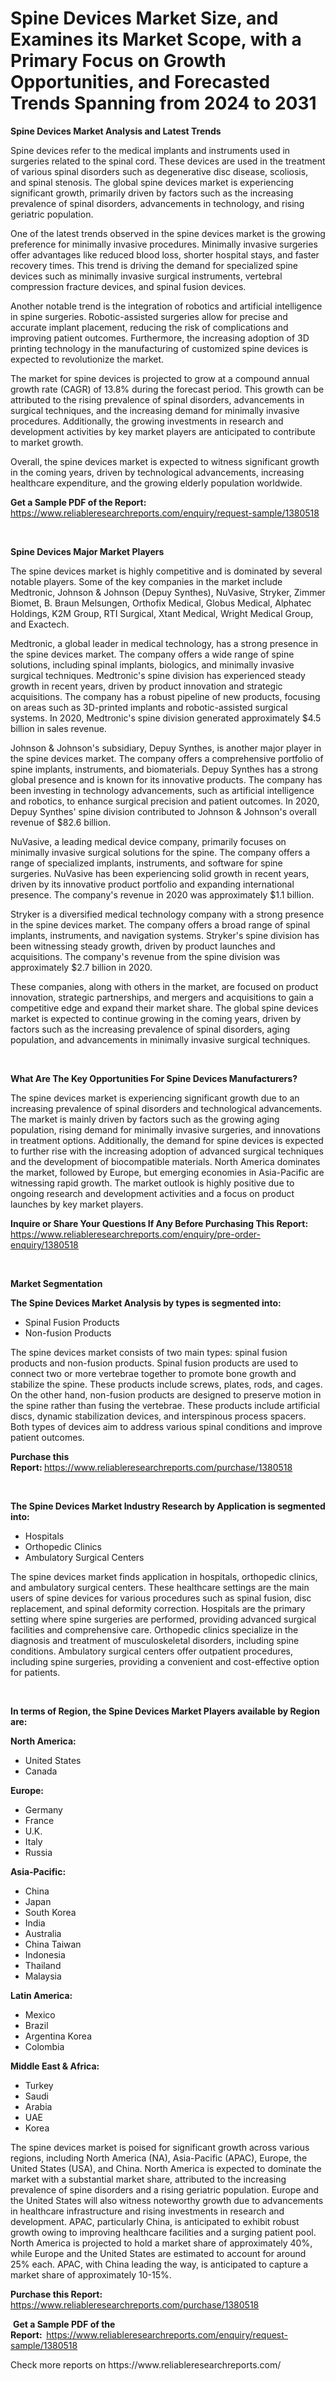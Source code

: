 <p><h1>Spine Devices Market Size, and Examines its Market Scope, with a Primary Focus on Growth Opportunities, and Forecasted Trends Spanning from 2024 to 2031</h1></p><p><strong>Spine Devices Market Analysis and Latest Trends</strong></p>
<p><p>Spine devices refer to the medical implants and instruments used in surgeries related to the spinal cord. These devices are used in the treatment of various spinal disorders such as degenerative disc disease, scoliosis, and spinal stenosis. The global spine devices market is experiencing significant growth, primarily driven by factors such as the increasing prevalence of spinal disorders, advancements in technology, and rising geriatric population.</p><p>One of the latest trends observed in the spine devices market is the growing preference for minimally invasive procedures. Minimally invasive surgeries offer advantages like reduced blood loss, shorter hospital stays, and faster recovery times. This trend is driving the demand for specialized spine devices such as minimally invasive surgical instruments, vertebral compression fracture devices, and spinal fusion devices.</p><p>Another notable trend is the integration of robotics and artificial intelligence in spine surgeries. Robotic-assisted surgeries allow for precise and accurate implant placement, reducing the risk of complications and improving patient outcomes. Furthermore, the increasing adoption of 3D printing technology in the manufacturing of customized spine devices is expected to revolutionize the market.</p><p>The market for spine devices is projected to grow at a compound annual growth rate (CAGR) of 13.8% during the forecast period. This growth can be attributed to the rising prevalence of spinal disorders, advancements in surgical techniques, and the increasing demand for minimally invasive procedures. Additionally, the growing investments in research and development activities by key market players are anticipated to contribute to market growth.</p><p>Overall, the spine devices market is expected to witness significant growth in the coming years, driven by technological advancements, increasing healthcare expenditure, and the growing elderly population worldwide.</p></p>
<p><strong>Get a Sample PDF of the Report:&nbsp;</strong> <a href="https://www.reliableresearchreports.com/enquiry/request-sample/1380518">https://www.reliableresearchreports.com/enquiry/request-sample/1380518</a></p>
<p>&nbsp;</p>
<p><strong>Spine Devices Major Market Players</strong></p>
<p><p>The spine devices market is highly competitive and is dominated by several notable players. Some of the key companies in the market include Medtronic, Johnson & Johnson (Depuy Synthes), NuVasive, Stryker, Zimmer Biomet, B. Braun Melsungen, Orthofix Medical, Globus Medical, Alphatec Holdings, K2M Group, RTI Surgical, Xtant Medical, Wright Medical Group, and Exactech.</p><p>Medtronic, a global leader in medical technology, has a strong presence in the spine devices market. The company offers a wide range of spine solutions, including spinal implants, biologics, and minimally invasive surgical techniques. Medtronic's spine division has experienced steady growth in recent years, driven by product innovation and strategic acquisitions. The company has a robust pipeline of new products, focusing on areas such as 3D-printed implants and robotic-assisted surgical systems. In 2020, Medtronic's spine division generated approximately $4.5 billion in sales revenue.</p><p>Johnson & Johnson's subsidiary, Depuy Synthes, is another major player in the spine devices market. The company offers a comprehensive portfolio of spine implants, instruments, and biomaterials. Depuy Synthes has a strong global presence and is known for its innovative products. The company has been investing in technology advancements, such as artificial intelligence and robotics, to enhance surgical precision and patient outcomes. In 2020, Depuy Synthes' spine division contributed to Johnson & Johnson's overall revenue of $82.6 billion.</p><p>NuVasive, a leading medical device company, primarily focuses on minimally invasive surgical solutions for the spine. The company offers a range of specialized implants, instruments, and software for spine surgeries. NuVasive has been experiencing solid growth in recent years, driven by its innovative product portfolio and expanding international presence. The company's revenue in 2020 was approximately $1.1 billion.</p><p>Stryker is a diversified medical technology company with a strong presence in the spine devices market. The company offers a broad range of spinal implants, instruments, and navigation systems. Stryker's spine division has been witnessing steady growth, driven by product launches and acquisitions. The company's revenue from the spine division was approximately $2.7 billion in 2020.</p><p>These companies, along with others in the market, are focused on product innovation, strategic partnerships, and mergers and acquisitions to gain a competitive edge and expand their market share. The global spine devices market is expected to continue growing in the coming years, driven by factors such as the increasing prevalence of spinal disorders, aging population, and advancements in minimally invasive surgical techniques.</p></p>
<p>&nbsp;</p>
<p><strong>What Are The Key Opportunities For Spine Devices Manufacturers?</strong></p>
<p><p>The spine devices market is experiencing significant growth due to an increasing prevalence of spinal disorders and technological advancements. The market is mainly driven by factors such as the growing aging population, rising demand for minimally invasive surgeries, and innovations in treatment options. Additionally, the demand for spine devices is expected to further rise with the increasing adoption of advanced surgical techniques and the development of biocompatible materials. North America dominates the market, followed by Europe, but emerging economies in Asia-Pacific are witnessing rapid growth. The market outlook is highly positive due to ongoing research and development activities and a focus on product launches by key market players.</p></p>
<p><strong>Inquire or Share Your Questions If Any Before Purchasing This Report:</strong> <a href="https://www.reliableresearchreports.com/enquiry/pre-order-enquiry/1380518">https://www.reliableresearchreports.com/enquiry/pre-order-enquiry/1380518</a></p>
<p>&nbsp;</p>
<p><strong>Market Segmentation</strong></p>
<p><strong>The Spine Devices Market Analysis by types is segmented into:</strong></p>
<p><ul><li>Spinal Fusion Products</li><li>Non-fusion Products</li></ul></p>
<p><p>The spine devices market consists of two main types: spinal fusion products and non-fusion products. Spinal fusion products are used to connect two or more vertebrae together to promote bone growth and stabilize the spine. These products include screws, plates, rods, and cages. On the other hand, non-fusion products are designed to preserve motion in the spine rather than fusing the vertebrae. These products include artificial discs, dynamic stabilization devices, and interspinous process spacers. Both types of devices aim to address various spinal conditions and improve patient outcomes.</p></p>
<p><strong>Purchase this Report:&nbsp;</strong><a href="https://www.reliableresearchreports.com/purchase/1380518">https://www.reliableresearchreports.com/purchase/1380518</a></p>
<p>&nbsp;</p>
<p><strong>The Spine Devices Market Industry Research by Application is segmented into:</strong></p>
<p><ul><li>Hospitals</li><li>Orthopedic Clinics</li><li>Ambulatory Surgical Centers</li></ul></p>
<p><p>The spine devices market finds application in hospitals, orthopedic clinics, and ambulatory surgical centers. These healthcare settings are the main users of spine devices for various procedures such as spinal fusion, disc replacement, and spinal deformity correction. Hospitals are the primary setting where spine surgeries are performed, providing advanced surgical facilities and comprehensive care. Orthopedic clinics specialize in the diagnosis and treatment of musculoskeletal disorders, including spine conditions. Ambulatory surgical centers offer outpatient procedures, including spine surgeries, providing a convenient and cost-effective option for patients.</p></p>
<p>&nbsp;</p>
<p><strong>In terms of Region, the Spine Devices Market Players available by Region are:</strong></p>
<p>
    <p> <strong> North America: </strong>
        <ul>
            <li>United States</li>
            <li>Canada</li>
        </ul>
        </p> 
    <p> <strong> Europe: </strong>
        <ul>
            <li>Germany</li>
            <li>France</li>
            <li>U.K.</li>
            <li>Italy</li>
            <li>Russia</li>
        </ul>
        </p> 
    <p> <strong> Asia-Pacific: </strong>
        <ul>
            <li>China</li>
            <li>Japan</li>
            <li>South Korea</li>
            <li>India</li>
            <li>Australia</li>
            <li>China Taiwan</li>
            <li>Indonesia</li>
            <li>Thailand</li>
            <li>Malaysia</li>
        </ul>
        </p> 
    <p> <strong> Latin America: </strong>
        <ul>
            <li>Mexico</li>
            <li>Brazil</li>
            <li>Argentina Korea</li>
            <li>Colombia</li>
        </ul>
        </p> 
    <p> <strong> Middle East & Africa: </strong>
        <ul>
            <li>Turkey</li>
            <li>Saudi</li>
            <li>Arabia</li>
            <li>UAE</li>
            <li>Korea</li>
        </ul>
    </p>
    </p>
<p><p>The spine devices market is poised for significant growth across various regions, including North America (NA), Asia-Pacific (APAC), Europe, the United States (USA), and China. North America is expected to dominate the market with a substantial market share, attributed to the increasing prevalence of spine disorders and a rising geriatric population. Europe and the United States will also witness noteworthy growth due to advancements in healthcare infrastructure and rising investments in research and development. APAC, particularly China, is anticipated to exhibit robust growth owing to improving healthcare facilities and a surging patient pool. North America is projected to hold a market share of approximately 40%, while Europe and the United States are estimated to account for around 25% each. APAC, with China leading the way, is anticipated to capture a market share of approximately 10-15%.</p></p>
<p><strong>Purchase this Report: </strong><a href="https://www.reliableresearchreports.com/purchase/1380518">https://www.reliableresearchreports.com/purchase/1380518</a></p>
<p>&nbsp;<strong>Get a Sample PDF of the Report:&nbsp;&nbsp;</strong><a href="https://www.reliableresearchreports.com/enquiry/request-sample/1380518">https://www.reliableresearchreports.com/enquiry/request-sample/1380518</a></p>
<p><strong></strong></p>
<p>Check more reports on https://www.reliableresearchreports.com/</p>